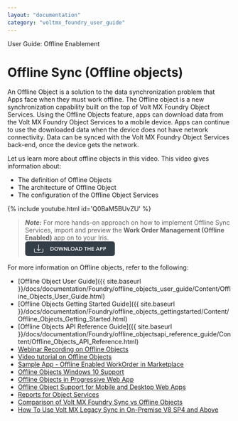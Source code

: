 ```yaml
---
layout: "documentation"
category: "voltmx_foundry_user_guide"
---
```

                              

User Guide: Offline Enablement

  

**Offline Sync (Offline objects)**
==================================

An Offline Object is a solution to the data synchronization problem that Apps face when they must work offline. The Offline object is a new synchronization capability built on the top of Volt MX Foundry Object Services. Using the Offline Objects feature, apps can download data from the Volt MX Foundry Object Services to a mobile device. Apps can continue to use the downloaded data when the device does not have network connectivity. Data can be synced with the Volt MX Foundry Object Services back-end, once the device gets the network.

Let us learn more about offline objects in this video. This video gives information about:

*   The definition of Offline Objects
*   The architecture of Offline Object
*   The configuration of the Offline Object Services

{% include youtube.html id='Q0BaM5BUvZU' %}

> **_Note:_** For more hands-on approach on how to implement Offline Sync Services, import and preview the **Work Order Management (Offline Enabled)** app on to your Iris.  
![](Resources/Images/Download_Button_08_202x33.png)

For more information on Offline objects, refer to the following:

*   [Offline Object User Guide]({{ site.baseurl }}/docs/documentation/Foundry/offline_objects_user_guide/Content/Offline_Objects_User_Guide.html)
*   [Offline Objects Getting Started Guide]({{ site.baseurl }}/docs/documentation/Foundry/offline_objects_gettingstarted/Content/Offline_Objects_Getting_Started.html)
*   [Offline Objects API Reference Guide]({{ site.baseurl }}/docs/documentation/Foundry/offline_objectsapi_reference_guide/Content/Offline_Objects_API_Reference.html)
*   [Webinar Recording on Offline Objects](https://support.hcltechsw.com/csm?id=kb_article&sysparm_article=KB0083698)
*   [Video tutorial on Offline Objects](https://youtu.be/mw_OhdC3JxE)
*   [Sample App - Offline Enabled WorkOrder in Marketplace](https://marketplace.hclvoltmx.com/items/work-order-management-offline-enabled)
*   [Offline Objects Windows 10 Support](https://support.hcltechsw.com/csm?id=kb_article&sysparm_article=KB0083640)
*   [Offline Objects in Progressive Web App](https://support.hcltechsw.com/csm?id=kb_article&sysparm_article=KB0083686)
*   [Offline Object Support for Mobile and Desktop Web Apps](https://support.hcltechsw.com/csm?id=kb_article&sysparm_article=KB0083617)
*   [Reports for Object Services](https://support.hcltechsw.com/csm?id=kb_article&sysparm_article=KB0083684)
*   [Comparison of Volt MX Foundry Sync vs Offline Objects](https://support.hcltechsw.com/csm?id=kb_article&sysparm_article=KB0083857)
*   [How To Use Volt MX Legacy Sync in On-Premise V8 SP4 and Above](https://support.hcltechsw.com/csm?id=kb_article&sysparm_article=KB0083443)
